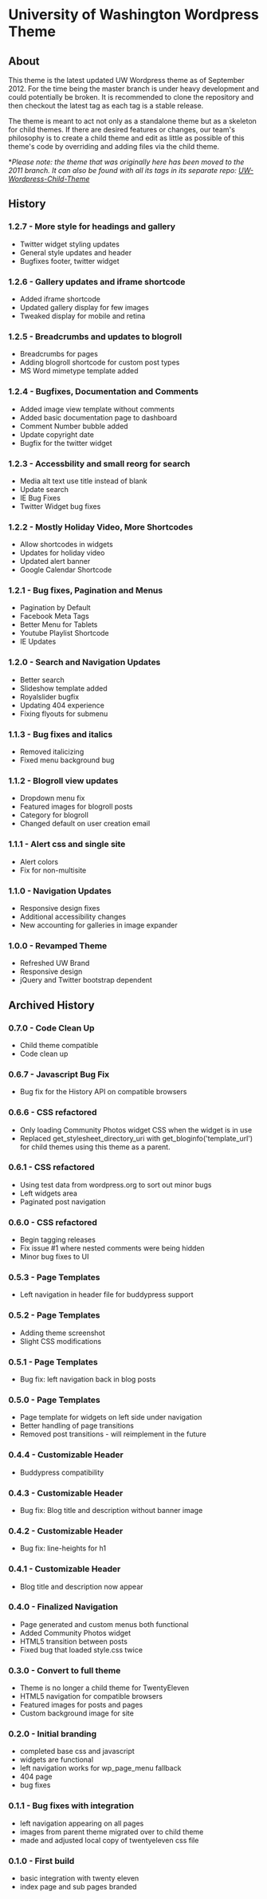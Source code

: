 # University of Washington Wordpress Theme

## About

This theme is the latest updated UW Wordpress theme as of September 2012.
For the time being the master branch is under heavy development and could potentially be broken.
It is recommended to clone the repository and then checkout the latest tag as each tag is a stable release.

The theme is meant to act not only as a standalone theme but as a skeleton for child themes. 
If there are desired features or changes, our team's philosophy is to create a child theme 
  and edit as little as possible of this theme's code by overriding and adding files via the child theme.

**Please note: the theme that was originally here has been moved to the 2011 branch.
  It can also be found with all its tags in its separate repo: [UW-Wordpress-Child-Theme](https://github.com/uweb/UW-Wordpress-Child-Theme)*

## History

### 1.2.7 - More style for headings and gallery
  - Twitter widget styling updates
  - General style updates and header
  - Bugfixes footer, twitter widget 

### 1.2.6 - Gallery updates and iframe shortcode
  - Added iframe shortcode
  - Updated gallery display for few images 
  - Tweaked display for mobile and retina

### 1.2.5 - Breadcrumbs and updates to blogroll
  - Breadcrumbs for pages
  - Adding blogroll shortcode for custom post types
  - MS Word mimetype template added 

### 1.2.4 - Bugfixes, Documentation and Comments
  - Added image view template without comments
  - Added basic documentation page to dashboard
  - Comment Number bubble added
  - Update copyright date
  - Bugfix for the twitter widget

### 1.2.3 - Accessbility and small reorg for search
  - Media alt text use title instead of blank 
  - Update search
  - IE Bug Fixes
  - Twitter Widget bug fixes

### 1.2.2 - Mostly Holiday Video, More Shortcodes
  - Allow shortcodes in widgets
  - Updates for holiday video
  - Updated alert banner 
  - Google Calendar Shortcode

### 1.2.1 - Bug fixes, Pagination and Menus
  - Pagination by Default
  - Facebook Meta Tags
  - Better Menu for Tablets
  - Youtube Playlist Shortcode
  - IE Updates

### 1.2.0 - Search and Navigation Updates
  - Better search
  - Slideshow template added
  - Royalslider bugfix
  - Updating 404 experience
  - Fixing flyouts for submenu

### 1.1.3 - Bug fixes and italics
  - Removed italicizing
  - Fixed menu background bug

### 1.1.2 - Blogroll view updates  
  - Dropdown menu fix
  - Featured images for blogroll posts
  - Category for blogroll
  - Changed default on user creation email

### 1.1.1 - Alert css and single site
  - Alert colors
  - Fix for non-multisite

### 1.1.0 - Navigation Updates
  - Responsive design fixes
  - Additional accessibility changes
  - New accounting for galleries in image expander

### 1.0.0 - Revamped Theme
  - Refreshed UW Brand
  - Responsive design
  - jQuery and Twitter bootstrap dependent

## Archived History

### 0.7.0 - Code Clean Up
  - Child theme compatible
  - Code clean up

### 0.6.7 - Javascript Bug Fix
  - Bug fix for the History API on compatible browsers

### 0.6.6 - CSS refactored
  - Only loading Community Photos widget CSS when the widget is in use
  - Replaced get_stylesheet_directory_uri with get_bloginfo('template_url')
    for child themes using this theme as a parent.

### 0.6.1 - CSS refactored
  - Using test data from wordpress.org to sort out minor bugs
  - Left widgets area
  - Paginated post navigation

### 0.6.0 - CSS refactored
  - Begin tagging releases
  - Fix issue #1 where nested comments were being hidden
  - Minor bug fixes to UI 

### 0.5.3 - Page Templates
  - Left navigation in header file for buddypress support

### 0.5.2 - Page Templates
  - Adding theme screenshot
  - Slight CSS modifications

### 0.5.1 - Page Templates
  - Bug fix: left navigation back in blog posts

### 0.5.0 - Page Templates
  - Page template for widgets on left side under navigation
  - Better handling of page transitions
  - Removed post transitions - will reimplement in the future

### 0.4.4 - Customizable Header
  - Buddypress compatibility

### 0.4.3 - Customizable Header
  - Bug fix: Blog title and description without banner image

### 0.4.2 - Customizable Header
  - Bug fix: line-heights for h1

### 0.4.1 - Customizable Header
  - Blog title and description now appear

### 0.4.0 - Finalized Navigation
  - Page generated and custom menus both functional
  - Added Community Photos widget
  - HTML5 transition between posts
  - Fixed bug that loaded style.css twice

### 0.3.0 - Convert to full theme
  - Theme is no longer a child theme for TwentyEleven
  - HTML5 navigation for compatible browsers
  - Featured images for posts and pages
  - Custom background image for site

### 0.2.0 - Initial branding
  - completed base css and javascript
  - widgets are functional
  - left navigation works for wp_page_menu fallback
  - 404 page
  - bug fixes

### 0.1.1 - Bug fixes with integration  
  - left navigation appearing on all pages  
  - images from parent theme migrated over to child theme  
  - made and adjusted local copy of twentyeleven css file  

### 0.1.0 - First build  
  - basic integration with twenty eleven  
  - index page and sub pages branded  
